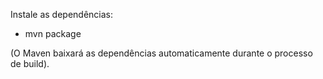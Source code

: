 Instale as dependências:
* mvn package

(O Maven baixará as dependências automaticamente durante o processo de build).